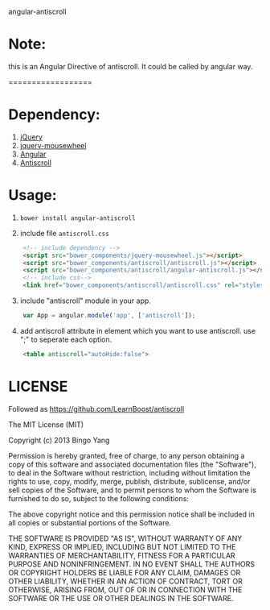 angular-antiscroll

# Note:

this is an Angular Directive of antiscroll. It could be called by angular way.

==================
# Dependency:
1. [jQuery](http://github.com/jquery/query)
2. [jquery-mousewheel](https://github.com/brandonaaron/jquery-mousewheel)
3. [Angular](http://angularjs.org/)
4. [Antiscroll](https://github.com/LearnBoost/antiscroll)

# Usage:
1. ```bower install angular-antiscroll```

2. include file ```antiscroll.css```

```html
    <!-- include dependency -->
    <script src="bower_components/jquery-mousewheel.js"></script>
    <script src="bower_components/antiscroll/antiscroll.js"></script>
    <script src="bower_components/antiscroll/angular-antiscroll.js"></script>
    <!-- include css-->
    <link href="bower_components/antiscroll/antiscroll.css" rel="stylesheet" />
```

3. include "antiscroll" module in your app.

```javascript
    var App = angular.module('app', ['antiscroll']);
```

4. add antiscroll attribute in element which you want to use antiscroll. use ";" to seperate each option.

```html
    <table antiscroll="autoHide:false">
```

# LICENSE

Followed as <https://github.com/LearnBoost/antiscroll>

The MIT License (MIT)

Copyright (c) 2013 Bingo Yang

Permission is hereby granted, free of charge, to any person obtaining a copy of
this software and associated documentation files (the "Software"), to deal in
the Software without restriction, including without limitation the rights to
use, copy, modify, merge, publish, distribute, sublicense, and/or sell copies of
the Software, and to permit persons to whom the Software is furnished to do so,
subject to the following conditions:

The above copyright notice and this permission notice shall be included in all
copies or substantial portions of the Software.

THE SOFTWARE IS PROVIDED "AS IS", WITHOUT WARRANTY OF ANY KIND, EXPRESS OR
IMPLIED, INCLUDING BUT NOT LIMITED TO THE WARRANTIES OF MERCHANTABILITY, FITNESS
FOR A PARTICULAR PURPOSE AND NONINFRINGEMENT. IN NO EVENT SHALL THE AUTHORS OR
COPYRIGHT HOLDERS BE LIABLE FOR ANY CLAIM, DAMAGES OR OTHER LIABILITY, WHETHER
IN AN ACTION OF CONTRACT, TORT OR OTHERWISE, ARISING FROM, OUT OF OR IN
CONNECTION WITH THE SOFTWARE OR THE USE OR OTHER DEALINGS IN THE SOFTWARE.

